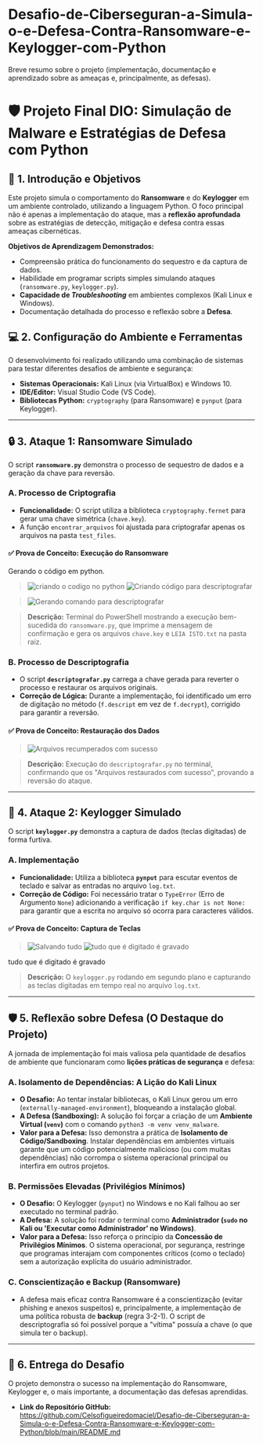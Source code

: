 # Desafio-de-Ciberseguran-a-Simula-o-e-Defesa-Contra-Ransomware-e-Keylogger-com-Python
Breve resumo sobre o projeto (implementação, documentação e aprendizado sobre as ameaças e, principalmente, as defesas).
# 🛡️ Projeto Final DIO: Simulação de Malware e Estratégias de Defesa com Python

## 🌟 1. Introdução e Objetivos

Este projeto simula o comportamento do **Ransomware** e do **Keylogger** em um ambiente controlado, utilizando a linguagem Python. O foco principal não é apenas a implementação do ataque, mas a **reflexão aprofundada** sobre as estratégias de detecção, mitigação e defesa contra essas ameaças cibernéticas.

**Objetivos de Aprendizagem Demonstrados:**
* Compreensão prática do funcionamento do sequestro e da captura de dados.
* Habilidade em programar scripts simples simulando ataques (`ransomware.py`, `keylogger.py`).
* **Capacidade de *Troubleshooting*** em ambientes complexos (Kali Linux e Windows).
* Documentação detalhada do processo e reflexão sobre a **Defesa**.

## 💻 2. Configuração do Ambiente e Ferramentas

O desenvolvimento foi realizado utilizando uma combinação de sistemas para testar diferentes desafios de ambiente e segurança:

* **Sistemas Operacionais:** Kali Linux (via VirtualBox) e Windows 10.
* **IDE/Editor:** Visual Studio Code (VS Code).
* **Bibliotecas Python:** `cryptography` (para Ransomware) e `pynput` (para Keylogger).

---

## 🔒 3. Ataque 1: Ransomware Simulado

O script **`ransomware.py`** demonstra o processo de sequestro de dados e a geração da chave para reversão.

### A. Processo de Criptografia
* **Funcionalidade:** O script utiliza a biblioteca `cryptography.fernet` para gerar uma chave simétrica (`chave.key`).
* A função `encontrar_arquivos` foi ajustada para criptografar apenas os arquivos na pasta `test_files`.

#### ✅ Prova de Conceito: Execução do Ransomware

Gerando o código em python.
> ![criando o codigo no python](https://github.com/user-attachments/assets/5bd5c243-38c8-4cbf-8dc0-7ba09be48210)
> ![Criando código para descriptografar](https://github.com/user-attachments/assets/6eacdbee-990c-4650-ac3b-5e2a5fd43999)


>![Gerando comando para descriptografar](https://github.com/user-attachments/assets/56e79c0a-18fb-4ae1-8fa6-321af092d225)

> **Descrição:** Terminal do PowerShell mostrando a execução bem-sucedida do `ransomware.py`, que imprime a mensagem de confirmação e gera os arquivos `chave.key` e `LEIA ISTO.txt` na pasta raiz.

### B. Processo de Descriptografia
* O script **`descriptografar.py`** carrega a chave gerada para reverter o processo e restaurar os arquivos originais.
* **Correção de Lógica:** Durante a implementação, foi identificado um erro de digitação no método (`f.descript` em vez de `f.decrypt`), corrigido para garantir a reversão.

#### ✅ Prova de Conceito: Restauração dos Dados

> ![Arquivos recumperados com sucesso](https://github.com/user-attachments/assets/2338032c-5e04-474f-b988-b2b14b2c4cb3)

>
> **Descrição:** Execução do `descriptografar.py` no terminal, confirmando que os "Arquivos restaurados com sucesso", provando a reversão do ataque.

---

## 🔑 4. Ataque 2: Keylogger Simulado

O script **`keylogger.py`** demonstra a captura de dados (teclas digitadas) de forma furtiva.

### A. Implementação
* **Funcionalidade:** Utiliza a biblioteca **`pynput`** para escutar eventos de teclado e salvar as entradas no arquivo `log.txt`.
* **Correção de Código:** Foi necessário tratar o `TypeError` (Erro de Argumento `None`) adicionando a verificação `if key.char is not None:` para garantir que a escrita no arquivo só ocorra para caracteres válidos.

#### ✅ Prova de Conceito: Captura de Teclas

> ![Salvando tudo](https://github.com/user-attachments/assets/12299a2c-969b-495a-b807-6ce5a1971e41)
> ![tudo que é digitado é gravado](https://github.com/user-attachments/assets/125f6bf5-9a77-457c-9b86-bf28c2bda70a)

 tudo que é digitado é gravado
>
> **Descrição:** O `keylogger.py` rodando em segundo plano e capturando as teclas digitadas em tempo real no arquivo `log.txt`.

---

## 🛡️ 5. Reflexão sobre Defesa (O Destaque do Projeto)

A jornada de implementação foi mais valiosa pela quantidade de desafios de ambiente que funcionaram como **lições práticas de segurança** e defesa:

### A. Isolamento de Dependências: A Lição do Kali Linux
* **O Desafio:** Ao tentar instalar bibliotecas, o Kali Linux gerou um erro (`externally-managed-environment`), bloqueando a instalação global.
* **A Defesa (Sandboxing):** A solução foi forçar a criação de um **Ambiente Virtual (`venv`)** com o comando `python3 -m venv venv_malware`.
* **Valor para a Defesa:** Isso demonstra a prática de **Isolamento de Código/Sandboxing**. Instalar dependências em ambientes virtuais garante que um código potencialmente malicioso (ou com muitas dependências) não corrompa o sistema operacional principal ou interfira em outros projetos.

### B. Permissões Elevadas (Privilégios Mínimos)
* **O Desafio:** O Keylogger (`pynput`) no Windows e no Kali falhou ao ser executado no terminal padrão.
* **A Defesa:** A solução foi rodar o terminal como **Administrador (`sudo` no Kali ou 'Executar como Administrador' no Windows)**.
* **Valor para a Defesa:** Isso reforça o princípio da **Concessão de Privilégios Mínimos**. O sistema operacional, por segurança, restringe que programas interajam com componentes críticos (como o teclado) sem a autorização explícita do usuário administrador.

### C. Conscientização e Backup (Ransomware)
* A defesa mais eficaz contra Ransomware é a conscientização (evitar phishing e anexos suspeitos) e, principalmente, a implementação de uma política robusta de **backup** (regra 3-2-1). O script de descriptografia só foi possível porque a "vítima" possuía a chave (o que simula ter o backup).

---

## 🔗 6. Entrega do Desafio

O projeto demonstra o sucesso na implementação do Ransomware, Keylogger e, o mais importante, a documentação das defesas aprendidas.

* **Link do Repositório GitHub:** https://github.com/Celsofigueiredomaciel/Desafio-de-Ciberseguran-a-Simula-o-e-Defesa-Contra-Ransomware-e-Keylogger-com-Python/blob/main/README.md

